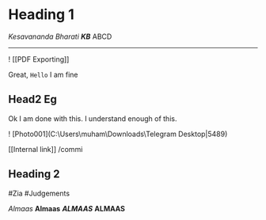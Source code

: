 # Heading 1
*Kesavananda Bharati*
***KB***
ABCD
-	---
! [[PDF Exporting]]
<Abcd>

Great, `Hello` I am fine

## Head2 Eg
Ok I am done with this.
I understand enough of this.

! [Photo001](C:\Users\muham\Downloads\Telegram Desktop|5489)

[[Internal link]]
/commi
## Heading 2
#Zia #Judgements

*Almaas*
**Almaas**
***ALMAAS***
****ALMAAS****